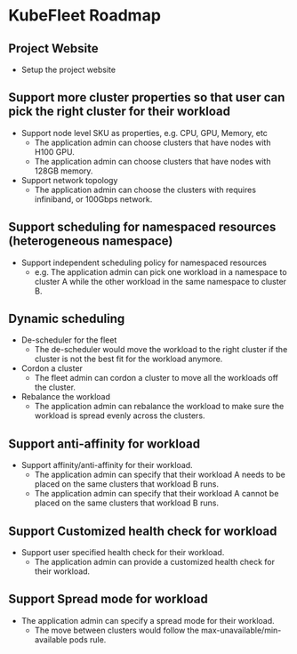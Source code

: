 # KubeFleet Roadmap

## Project Website
- Setup the project website

## Support more cluster properties so that user can pick the right cluster for their workload
- Support node level SKU as properties, e.g. CPU, GPU, Memory, etc 
  - The application admin can choose clusters that have nodes with H100 GPU.
  - The application admin can choose clusters that have nodes with 128GB memory.
- Support network topology
  - The application admin can choose the clusters with requires infiniband, or 100Gbps network.

## Support scheduling for namespaced resources (heterogeneous namespace)
- Support independent scheduling policy for namespaced resources
  - e.g. The application admin can pick one workload in a namespace to cluster A while the other workload in the same namespace to cluster B.

## Dynamic scheduling
- De-scheduler for the fleet
  - The de-scheduler would move the workload to the right cluster if the cluster is not the best fit for the workload anymore.
- Cordon a cluster
  - The fleet admin can cordon a cluster to move all the workloads off the cluster.
- Rebalance the workload
  - The application admin can rebalance the workload to make sure the workload is spread evenly across the clusters.

## Support anti-affinity for workload
- Support affinity/anti-affinity for their workload.
    - The application admin can specify that their workload A needs to be placed on the same clusters that workload B runs.
    - The application admin can specify that their workload A cannot be placed on the same clusters that workload B runs.

## Support Customized health check for workload
- Support user specified health check for their workload.
    - The application admin can provide a customized health check for their workload.

## Support Spread mode for workload
- The application admin can specify a spread mode for their workload.
    - The move between clusters would follow the max-unavailable/min-available pods rule.

